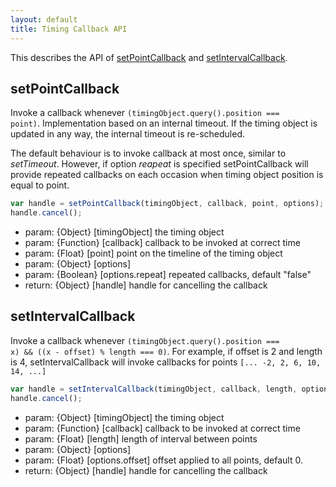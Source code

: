 ```yaml
---
layout: default
title: Timing Callback API
---
```


This describes the API of [setPointCallback](#setpointcallback) and [setIntervalCallback](#setintervalcallback).


<a name="setpointcallback"></a>
## setPointCallback

Invoke a callback whenever <code>(timingObject.query().position === point)</code>. Implementation based on 
an internal timeout. If the timing object is updated in any way, the internal timeout is re-scheduled.

The default behaviour is to invoke callback at most once, similar to *setTimeout*. However, if option *reapeat* is
specified setPointCallback will provide repeated callbacks on each occasion when timing object position is equal to point.
      


```javascript
var handle = setPointCallback(timingObject, callback, point, options);
handle.cancel();
```
- param: {Object} [timingObject] the timing object
- param: {Function} [callback] callback to be invoked at correct time
- param: {Float} [point] point on the timeline of the timing object
- param: {Object} [options]
- param: {Boolean} [options.repeat] repeated callbacks, default "false"
- return: {Object} [handle] handle for cancelling the callback 


<a name="setintervalcallback"></a>
## setIntervalCallback

Invoke a callback whenever <code>(timingObject.query().position === x) && ((x - offset) % length === 0)</code>.
For example, if offset is 2 and length is 4, setIntervalCallback will invoke callbacks
for points <code>[... -2, 2, 6, 10, 14, ...]</code>

```javascript
var handle = setIntervalCallback(timingObject, callback, length, options);
handle.cancel();
```

- param: {Object} [timingObject] the timing object
- param: {Function} [callback] callback to be invoked at correct time
- param: {Float} [length] length of interval between points
- param: {Object} [options]
- param: {Float} [options.offset] offset applied to all points, default 0.
- return: {Object} [handle] handle for cancelling the callback 
